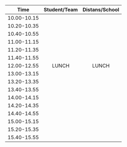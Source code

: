 | Time        |  Student/Team | Distans/School|
|-------------|:-------------:|:-------------:|
| 10.00-10.15 |               |               |
| 10.20-10.35 |               |               |
| 10.40-10.55 |               |               |
| 11.00-11.15 |               |               |
| 11.20-11.35 |               |               |
| 11.40-11.55 |               |               |
| 12.00-12.55 |LUNCH          |LUNCH          |
| 13.00-13.15 |               |               |
| 13.20-13.35 |               |               |
| 13.40-13.55 |               |               |
| 14.00-14.15 |               |               |
| 14.20-14.35 |               |               |
| 14.40-14.55 |               |               |
| 15.00-15.15 |               |               |
| 15.20-15.35 |               |               |
| 15.40-15.55 |               |               |
